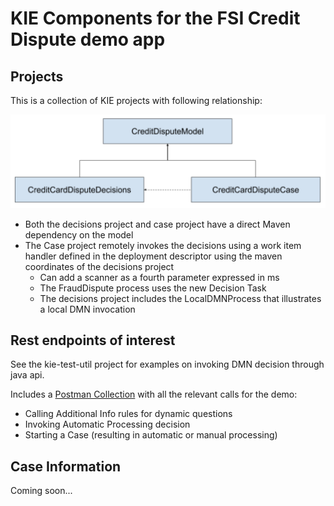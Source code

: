 # KIE Components for the FSI Credit Dispute demo app

## Projects

This is a collection of KIE projects with following relationship:

![Project Relationship Diagram](project-relationship.png "Project dependencies")

* Both the decisions project and case project have a direct Maven dependency on the model
* The Case project remotely invokes the decisions using a work item handler defined in the deployment descriptor using the maven coordinates of the decisions project
  * Can add a scanner as a fourth parameter expressed in ms
  * The FraudDispute process uses the new Decision Task
  * The decisions project includes the LocalDMNProcess that illustrates a local DMN invocation

## Rest endpoints of interest

See the kie-test-util project for examples on invoking DMN decision through java api.

Includes a [Postman Collection](kie-test-util/fsi-credit-dispute.postman_collection.json) with all the relevant calls for the demo:

* Calling Additional Info rules for dynamic questions
* Invoking Automatic Processing decision
* Starting a Case (resulting in automatic or manual processing)

## Case Information

Coming soon...

